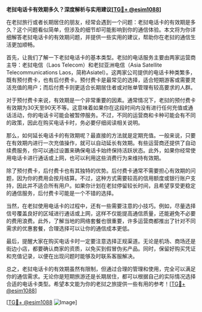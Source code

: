 **老挝电话卡有效期多久？深度解析与实用建议[[TG💪+ @esim1088](https://t.me/s/esim1088)]**

在老挝旅行或者长期居住的朋友，经常会遇到一个问题：老挝电话卡的有效期是多久？这个问题看似简单，但涉及的细节却可能影响到你的通信体验。本文将为你详细解答老挝电话卡的有效期问题，并提供一些实用的建议，帮助你在老挝的通信生活更加顺畅。

首先，让我们了解一下老挝电话卡的基本类型。老挝的电话服务主要由两家运营商主导：老挝电信（Laos Telecom）和老挝亚洲电信（Asia Satellite Telecommunications Laos，简称Asiatel）。这两家公司提供的电话卡种类繁多，既有预付费卡，也有后付费卡。预付费卡是最常见的选择，适合短期游客或需要灵活充值的用户；而后付费卡则更适合长期居住者或对账单管理有较高要求的人群。

对于预付费卡来说，有效期是一个非常重要的因素。通常情况下，老挝的预付费卡有效期为30天至90天不等。这意味着如果你在这段时间内没有进行任何充值或通话活动，你的电话卡可能会被暂停服务。不过，不同的运营商和卡种可能会有不同的政策，因此在购买电话卡时，务必要仔细阅读相关说明。

那么，如何延长电话卡的有效期呢？最直接的方法就是定期充值。一般来说，只要在有效期内进行一次充值操作，就可以自动延长有效期。有些运营商还提供了自动续费服务，你可以通过设置来确保电话卡始终保持活跃状态。此外，如果你经常使用电话卡进行通话或上网，也可以利用这些消费行为来维持有效期。

除了预付费卡，后付费卡也有其独特的优势。后付费卡通常不需要担心有效期的问题，因为你的费用会按月结算。不过，这种方式需要较高的信用额度或银行账户支持，因此并不适合所有用户。如果你计划在老挝停留较长时间，且希望享受更稳定的通信服务，后付费卡可能是一个不错的选择。

当然，在老挝使用电话卡的过程中，还有一些需要注意的小技巧。例如，尽量选择信号覆盖良好的区域进行通话或上网，这样不仅能提高通信质量，还能避免不必要的费用浪费。此外，了解当地的网络套餐也很重要，许多运营商都推出了针对不同需求的优惠套餐，合理选择可以让你的通信成本更低。

最后，提醒大家在购买电话卡时一定要注意选择正规渠道。无论是机场、商场还是街边小店，都要确认商家的资质，以免买到假冒伪劣产品。同时，保留好购买凭证和充值记录，以便在出现问题时能够及时联系客服解决。

总之，老挝电话卡的有效期虽然有限制，但通过合理的管理和使用，完全可以满足你的通信需求。无论你是短期旅游还是长期居住，都可以根据自己的实际情况选择合适的电话卡类型。希望本文能为你的老挝之旅提供一些有用的参考！[[TG💪+ @esim1088](https://t.me/s/esim1088)]

[[TG💪+ @esim1088](https://t.me/s/esim1088) ![Image](https://i.postimg.cc/4NQfJmqS/Snipaste-2025-05-13-00-14-12.png)]